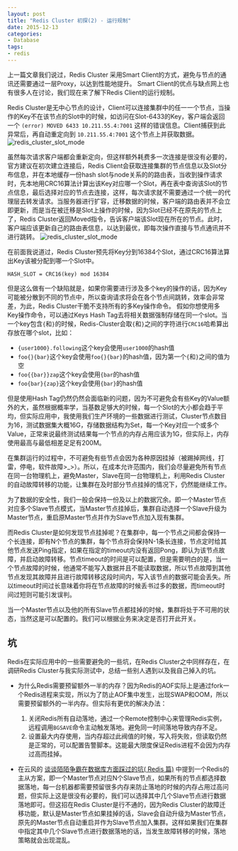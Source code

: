 ```yaml
---
layout: post
title: "Redis Cluster 初探(2) - 运行规制"
date: 2015-12-13
categories:
- Database
tags:
- redis
---
```


上一篇文章我们说过，Redis Cluster 采用Smart Client的方式，避免与节点的通讯还需要通过一层Proxy，以达到性能地提升。 Smart Client的优点与缺点网上也有很多人在讨论，我们现在来了解下Redis Client的运行规制。

<!-- more -->

Redis Cluster是无中心节点的设计，Client可以连接集群中的任一一个节点，当操作的Key不在该节点的Slot中的时候，如访问在Slot-6433的Key，客户端会返回一个 `(error) MOVED 6433 10.211.55.4:7001` 这样的错误信息。Client捕获到此异常后，再自动重定向到 `10.211.55.4:7001` 这个节点上并获取数据。
![redis_cluster_slot_mode](http://res.xiezefan.me/images/blog/redis_cluster_slot_model.png)


虽然每次请求客户端都会重新定向，但这样额外耗费多一次连接是很没有必要的，官方建议在初次建立连接后，Redis Client会获取连接集群的节点信息以及Slot分布信息，并在本地缓存一份hash slot与node关系的的路由表，当收到操作请求时，先本地用CRC16算法计算出该Key对应哪一个Slot，再在表中查询该Slot的节点信息，最后选择对应的节点去连接，这样，每次请求就不需要通过一个统一的代理层去转发请求。当服务器进行扩容，迁移数据的时候，客户端的路由表并不会立即更新，而是当在被迁移是Slot上操作的时候，因为Slot已经不在原先的节点上了，Redis Cluster返回Moved指令，告诉客户端该Slot现在所在的节点。此时，客户端应该更新自己的路由表信息，以达到最优，即每次操作直接与节点通讯并不进行跳转。
![redis_cluster_slot_mode](http://res.xiezefan.me/images/blog/redis_cluster_slot_model2.png)

在前面我说道过，Redis Cluster预先将Key分到16384个Slot，通过CRC16算法算出Key该被分配到哪一个Slot中。

```
HASH_SLOT = CRC16(key) mod 16384 
```

但是这么做有一个缺陷就是，如果你需要进行涉及多个key的操作的话，因为Key可能被分散到不同的节点中，所以查询请求将会在各个节点间跳转，效率会非常差，为此，Redis Cluster干脆不支持所有的多Key操作命令。
假如你想使用多Key操作命令，可以通过Keys Hash Tag去将相关数据强制存储在同一个slot。当一个key包含`{`和`}`的时候，Redis-Cluster会取`{`和`}`之间的字符进行`CRC16`哈希算出存放在哪个slot，比如：
* `{user1000}.following`这个key会使用`user1000`的hash值
* `foo{}{bar}`这个key会使用`foo{}{bar}`的hash值，因为第一个`{`和`}`之间的值为空
* `foo{{bar}}zap`这个key会使用`{bar`的hash值
* `foo{bar}{zap}`这个key会使用`{bar}`的hash值

但是使用Hash Tag仍然仍然会面临新的问题，因为不可避免会有些Key的Value额外的大，虽然根据概率学，当基数足够大的时候，每一个Slot的大小都会趋于平均，但实际应用中，我使用我们生产环境的一些数据进行测试，Cluster节点数目为16，测试数据集大概16G，存储数据结构为Set，每一个Key对应一个或多个Value，正常来说最终测试结果每一个节点的内存占用应该为1G，但实际上，内存使用最高与最低相差足足有200M。


在集群运行的过程中，不可避免有些节点会因为各种原因挂掉（被踢掉网线，打雷，停电，软件故障>_>）。所以，在成本允许范围内，我们会尽量避免所有节点在同一台物理机上，避免Master，Slave在同一台物理机上，利用Redis Cluster的自动故障转移的功能，让集群在及时部分节点挂掉的情况下，仍然能继续工作。

为了数据的安全性，我们一般会保持一份及以上的数据冗余。即一个Master节点对应多个Slave节点模式，当Master节点挂掉后，集群自动选择一个Slave升级为Master节点，重启原Master节点并作为Slave节点加入现有集群。

而Redis Cluster是如何发现节点挂掉呢？在集群中，每一个节点之间都会保持一个长连接，即有N个节点的集群，每个节点将会保持N-1条长连接，节点定时给其他节点发送Ping指定，如果在指定的timeout内没有返回Pong，即认为该节点故障，并启动故障转移。节点timeout的时间是可以配置，但是需要明白的是，当一个节点故障的时候，他通常不能写入数据并且不能读取数据，所以节点故障到其他节点发现其故障并且进行故障转移这段时间内，写入该节点的数据可能会丢失。所以timeout时间过长意味着你将在节点故障的时候丢书过多的数据，而timeout时间过短则可能引发误判。

当一个Master节点以及他的所有Slave节点都挂掉的时候，集群将处于不可用的状态，当然这是可以配置的。我们可以根据业务来决定是否打开此开关。

## 坑

Redis在实际应用中的一些需要避免的一些坑，在Redis Cluster之中同样存在，在调研Redis Cluster与我实际测试中，总结一些别人遇到以及我自己掉入的坑。

* 为什么Redis需要预留额外一半的内存？因为Redis的AOF实际上是通过fork一个Redis进程来实现，所以为了防止AOF集中发生，出现SWAP和OOM，所以需要预留额外的一半内存。但实际有更优的解决办法：
    1. 关闭Redis所有自动落地，通过一个Remote控制中心来管理Redis实例，远程调用`BGSAVE`命令主动触发落地。避免同一时间落地导致内存不足。
    2. 设置最大内存使用，当内存超过此阀值的时候，写入将失败，但读取仍然是正常的，可以配置告警脚本。这能最大限度保证Redis进程不会因为内存过高而挂掉。

* 在云风的 [谈谈陌陌争霸在数据库方面踩过的坑( Redis 篇)](http://blog.codingnow.com/2014/03/mmzb_redis.html) 中提到一个Redis的主从方案，即一个Master节点对应N个Slave节点，如果所有的节点都选择数据落地，每一台机器都需要预留很多内存来防止落地的时候的内存占用过高问题，但实际上这是很没有必要的，我们可以选择其中几个Slave节点进行数据落地即可。但这招在Redis Cluster是行不通的，因为Redis Cluster的故障迁移功能，默认是Master节点如果挂掉的话，Slave会自动升级为Master节点，原先的Master节点自动重启并作为Slave节点加入集群。这样如果我们在集群中指定其中几个Slave节点进行数据落地的话，当发生故障转移的时候，落地策略就会出现混乱。


